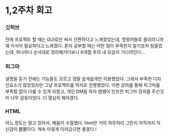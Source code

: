# 1,2주차 회고

### 깃허브

전에 프로젝트 할 때는 GUI로만 써서 간편하다고 느껴졌었는데, 명령어들로 올리려니까 꽤 지식이 필요하다고 느껴졌다. 혼자 공부할 때는 어떤 점이 부족한지 알기조차 힘들었는데, 하나하나 순서대로 정리해가다보니 6개월 후의 내 모습이 기다려진다...

### 피그마

설명을 듣기 전에는 기능들도 모르고 정말 쉽게쉽게만 이용했었다. 그래서 부족한 디자인요소가 많았었지만 그냥 프로젝트를 억지로 진행했었다. 이번 강의를 통해 피그마를 부족함 없이 다룰 수 있게 되었고, 개인 DM을 하자 범쌤이 인프런 피그마 강의를 주신것이 너무 감동이었다. 더 열심히 해야겠다.

### HTML

어느 정도는 알고 있어서, 배움이 수월했다. html은 거의 하루차라 그런지 아직까지 자신감이 뿜뿜이다. 계속 이렇게 이어갔으면 좋겠다.!
